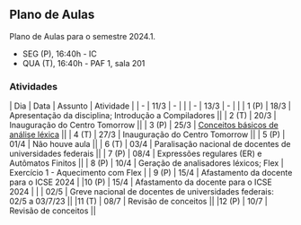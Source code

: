## Plano de Aulas

Plano de Aulas para o semestre 2024.1.

- SEG (P), 16:40h - IC
- QUA (T), 16:40h - PAF 1, sala 201

### Atividades

| Dia | Data | Assunto | Atividade |
|  -  | 11/3 | - | |
|  -  | 13/3 | - | |
| 1 (P) | 18/3 | Apresentação da disciplina; Introdução a Compiladores ||
| 2 (T) | 20/3 | Inauguração do Centro Tomorrow ||
| 3 (P) | 25/3 | [Conceitos básicos de análise léxica](https://www3.nd.edu/~dthain/compilerbook/chapter3.pdf) ||
| 4 (T) | 27/3 | Inauguração do Centro Tomorrow ||
| 5 (P) | 01/4 | Não houve aula ||
| 6 (T) | 03/4 | Paralisação nacional de docentes de universidades federais ||
| 7 (P) | 08/4 | Expressões regulares (ER) e Autômatos Finitos ||
| 8 (P) | 10/4 | Geração de analisadores léxicos; Flex | Exercício 1 - Aquecimento com Flex |
| 9 (P) | 15/4 | Afastamento da docente para o ICSE 2024 |
|10 (P) | 15/4 | Afastamento da docente para o ICSE 2024 |
|       | 02/5 | Greve nacional de docentes de universidades federais: 02/5 a 03/7/23 ||
|11 (T) | 08/7 | Revisão de conceitos || 
|12 (P) | 10/7 | Revisão de conceitos || 
<!--
| 7   | 06/9 | [Conceitos básicos de análise sintática](https://www3.nd.edu/~dthain/compilerbook/chapter4.pdf) | Quiz 4
| 8 (P) | 11/9 | Bison e integração com Flex | Exercício 2 - Aquecimento com Bison
| 9   | 13/9 | Análise sintática descendente | Exercício 3
| 10 (P) | 18/9 | Análise sintática preditiva | Exercício 4
| 11  | 20/9 | Análise LL(1) | Exercício 5, parte 1
| 12  | 25/9 | SBES 2023 | Leitura e exercícios, Entrega de T1
| 13  | 27/9 | SBES 2023 | Leitura e exercícios
| 14 (P) | 02/10 | Bison básico | Exercício 6 - Validador
| 15  | 04/10 | Análise sintática ascendente e SLR | Exercício 5, parte 2 
| 16 (P) | 09/10 | Análise LR(1), LALR(1) e Bison | 
| 17  | 11/10 | Bison e ações semânticas | Exercício 7 - Interpretador 
| 18  | 16/10 | Sem aula | Uso do horário para fazer exercícios
| 19  | 18/10 | Tradução dirigida por sintaxe | Exercício 8 - Avaliador
| 20  | 23/10 | Especificação de T2+T3 | B-Lite (Aspectos sintáticos); Exercício 9 - Gramática para Blite
| 21  | 25/10 | Análise Semântica | 
| 22  | 30/10 | Análise Semântica | 
| 23  | 01/11 | Análise Semântica | 
-->

